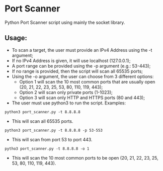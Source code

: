# Port Scanner

Python Port Scanner script using mainly the socket library.


## Usage:

- To scan a target, the user must provide an IPv4 Address using the -t argument;
- If no IPv4 Address is given, it will use localhost (127.0.0.1);
- A port range can be provided using the -p argument (e.g.: 53-443);
- If no range is provided, then the script will scan all 65535 ports;
- Using the -o argument, the user can choose from 3 different options:
  - Option 1 will scan the 10 most common ports that are usually open (20, 21, 22, 23, 25, 53, 80, 110, 119, 443);
  - Option 2 will scan only private ports (1-1023);
  - Option 3 will scan only HTTP and HTTPS ports (80 and 443);
- The user must use python3 to run the script.
Examples:
```
python3 port_scanner.py -t 8.8.8.8
```
- This will scan all 65535 ports.

```
python3 port_scanner.py -t 8.8.8.8 -p 53-553
```
- This will scan from port 53 to port 443.

```
pytho3 port_scanner.py -t 8.8.8.8 -o 1
```
- This will scan the 10 most common ports to be open (20, 21, 22, 23, 25, 53, 80, 110, 119, 443).


